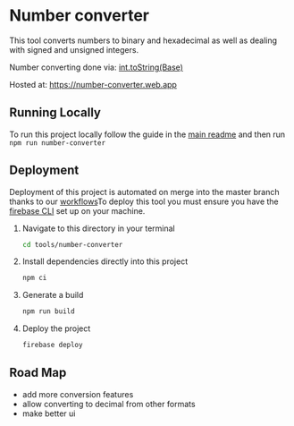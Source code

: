 # Number converter

This tool converts numbers to binary and hexadecimal as well as dealing with signed and unsigned integers.

Number converting done via: [int.toString(Base)](https://developer.mozilla.org/en-US/docs/Web/JavaScript/Reference/Global_Objects/Number/toString)

Hosted at: https://number-converter.web.app

## Running Locally
To run this project locally follow the guide in the [main readme](https://github.com/holistic-web/toolbox#running-tools-locally) and then run `npm run number-converter`

## Deployment
Deployment of this project is automated on merge into the master branch thanks to our [workflows](/.github/workflows/)To deploy this tool you must ensure you have the [firebase CLI](https://firebase.google.com/docs/cli) set up on your machine.

1. Navigate to this directory in your terminal
	```bash
	cd tools/number-converter
	```
2. Install dependencies directly into this project
	```bash
	npm ci
	```
3. Generate a build
	```bash
	npm run build
	```
4. Deploy the project
	```bash
	firebase deploy
	```

## Road Map
- add more conversion features
- allow converting to decimal from other formats
- make better ui